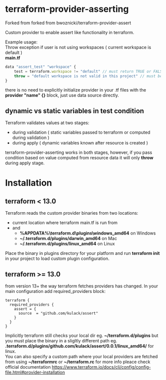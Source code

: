 # terraform-provider-asserting

Forked from forked from bwoznicki/terraform-provider-assert

Custom provider to enable assert like functionality in terraform.  

Example usage:  
Throw exception if user is not using workspaces ( current workspace is default )  
**main.tf**
```javascript
data "assert_test" "workspace" {
    test = terraform.workspace != "default" // must return TRUE or FALSE
    throw = "default workspace is not valid in this project" // must be of type string
}
```
there is no need to explicitly initialize provider in your .tf files with the **provider "name" {}** block, just use data source directly.

## dynamic vs static variables in test condition
Terraform validates values at two stages:  
* during validation ( static variables passed to terraform or computed during validation )
* during apply ( dynamic variables known after resource is created )

terraform-provider-asserting works in both stages, however, if you pass condition based on value computed from resource data it will only **throw** during apply stage.

# Installation  
## terraform < 13.0  
Terraform reads the custom provider binaries from two locations:
* current location where terraform main.tf is run from 
* and 
  * **%APPDATA%\terraform.d\plugins\windows_amd64** on Windows  
  * **~/.terraform.d/plugins/darwin_amd64** on Mac  
  * **~/.terraform.d/plugins/linux_amd64** on Linux  

Place the binary in plugins directory for your platform and run **terraform init** in your project to load custom plugin configuration.

## terraform >= 13.0

from version 13+ the way terraform fetches providers has changed. In your main configuration add required_providers block:  
```
terraform {
  required_providers {
    assert = {
      source  = "github.com/kulack/assert"
    }
  }
}
```
Implicitly terraform still checks your local dir eg. **~/terraform.d/plugins** but you must place the binary in a sligltly different path eg. **.terraform.d/plugins/github.com/kulack/assert/0.0.1/linux_amd64/** for linux.  
You can also specify a custom path where your local providers are fetched from using **~/terraformrc** or **~/terraform.rc** for more info pleace check official documentation https://www.terraform.io/docs/cli/config/config-file.html#provider-installation
